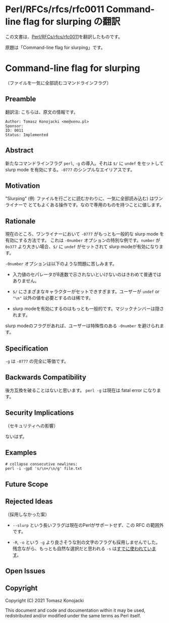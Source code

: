 # Perl/RFCs/rfcs/rfc0011 Command-line flag for slurping の翻訳

この文書は、[Perl/RFCs/rfcs/rfc0011](https://github.com/Perl/RFCs/blob/main/rfcs/rfc0011.md)を翻訳したものです。

原題は「Command-line flag for slurping」です。

# Command-line flag for slurping

（ファイルを一気に全部読むコマンドラインフラグ）

## Preamble

翻訳注: こちらは、原文の情報です。

    Author: Tomasz Konojacki <me@xenu.pl>
    Sponsor:
    ID: 0011
    Status: Implemented

## Abstract

新たなコマンドラインフラグ `perl`, `-g` の導入。それは `$/` に `undef` をセットして
slurp mode を有効にする。`-0777` のシンプルなエイリアスです。

<!-- original
Introduce a new command-line flag for `perl`, `-g`, which sets `$/` to `undef`,
and thus enables slurp mode. It is a simpler alias for `-0777`.
-->

## Motivation

"Slurping" (例: ファイルを行ごとに読むかわりに、一気に全部読み込む) はワンライナーで
とてもよくある操作です。なので専用のものを持つことに値します。

<!-- original
Slurping (i.e. reading a whole file at once, instead of line by line) is a very
common operation in one-liners, and therefore it deserves its own dedicated
flag.
-->

## Rationale

現在のところ、ワンライナーにおいて `-0777` がもっとも一般的な slurp mode を有効にする方法です。
これは `-0number` オプションの特別な例です。`number` が `0o377` より大きい場合、`$/`
に `undef` がセットされて slurp modeが有効になります。

<!-- original
Currently, `-0777` is the most common way to enable slurp mode in one-liners.
It's a special case of `-0number`. When `number` is above `0o377` it sets `$/`
to `undef`, which enables slurp mode.
-->

`-0number` オプションは以下のような問題に苦しみます。

- 入力値のセパレータが8進数で示されないといけないのはきわめて普通ではありません。

- `$/` にさまざまなキャラクターがセットできすぎます。ユーザーが `undef` or `"\n"`
  以外の値を必要とするのは稀です。

- slurp modeを有効にするのはもっとも一般的です。マジックナンバーは隠されます。

slurp modeのフラグがあれば、ユーザーは特殊性のある `-0number` を避けられます。

<!-- original
`-0number` suffers from the following problems:

- The input record separator has to be specified with an octal number, which is
  very unusual.

- It's overly general, it can set `$/` to any character. Users rarely need
  values other than `undef` or `"\n"`.

- Its most common use, enabling slurp mode, is a special case hidden behind
  a magic number.

A dedicated flag for slurping would allow users to avoid the peculiarities of
`-0number`.
-->

## Specification

`-g` は `-0777` の完全に等価です。

<!-- original
`-g` is an alias for `-0777`, they are completely equivalent.
-->

## Backwards Compatibility

後方互換を破ることはないと思います。 `perl -g` は現在は fatal error になります。

<!-- original
No breakage is expected. `perl -g` is currently a fatal error.
-->

## Security Implications

（セキュリティへの影響）

ないはず。

<!-- original
Hopefully none.
-->

## Examples

    # collapse consecutive newlines:
    perl -i -gpE 's/\n+/\n/g' file.txt

## Future Scope

## Rejected Ideas

（採用しなかった案）

- `--slurp` という長いフラグは現在のPerlがサポートせず、この RFC の範囲外です。

- `-R`, `-o` という `-g` より良さそうな別の文字のフラグも採用しませんでした。
  残念ながら、もっとも自然な選択だと思われる `-s` は[すでに使われています](https://perldoc.perl.org/5.34.0/perlrun#-s)。

<!-- original
- Long flag, e.g. `--slurp`. Perl currently doesn't support long flags and
  adding them would be beyond the scope of this RFC.

- Alternative spellings of the flag, e.g. `-R`, `-o`. The author believes none
  of them are better or worse than `-g`. Unfortunately, the most natural choice,
  `-s`, [is already taken](https://perldoc.perl.org/5.34.0/perlrun#-s).
-->

## Open Issues

## Copyright

Copyright (C) 2021 Tomasz Konojacki

This document and code and documentation within it may be used, redistributed
and/or modified under the same terms as Perl itself.
